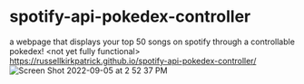 # spotify-api-pokedex-controller
a webpage that displays your top 50 songs on spotify through a controllable pokedex! &lt;not yet fully functional>
https://russellkirkpatrick.github.io/spotify-api-pokedex-controller/
![Screen Shot 2022-09-05 at 2 52 37 PM](https://user-images.githubusercontent.com/109391715/188502419-59805763-1e65-4940-8a55-02a83d569846.png)
